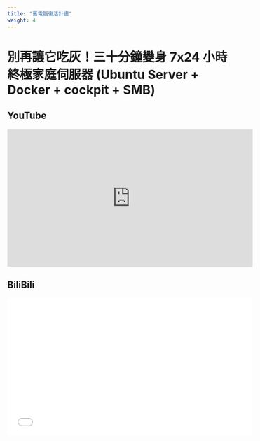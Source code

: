 ```yaml
---  
title: "舊電腦復活計畫"  
weight: 4
---  
```

# 別再讓它吃灰！三十分鐘變身 7x24 小時終極家庭伺服器 (Ubuntu Server + Docker + cockpit + SMB)
## YouTube
<iframe width="560" height="315" src="https://www.youtube.com/embed/Y3vD9wzVfAM?si=TQGZXKVtdz-fJXo-" title="YouTube video player" frameborder="0" allow="accelerometer; autoplay; clipboard-write; encrypted-media; gyroscope; picture-in-picture; web-share" referrerpolicy="strict-origin-when-cross-origin" allowfullscreen></iframe>

## BiliBili
<iframe width="560" height="315" src="//player.bilibili.com/player.html?isOutside=true&aid=115062106819304&bvid=BV1wfe3zGEda&cid=31833263308&p=1" scrolling="no" border="0" frameborder="no" framespacing="0" allowfullscreen="true"></iframe>